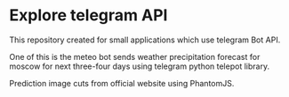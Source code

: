 # Explore telegram API

This repository created for small applications which use telegram Bot API.

One of this is the meteo bot sends weather precipitation forecast for moscow for next three-four days using telegram python telepot library.

Prediction image cuts from official website using PhantomJS.
